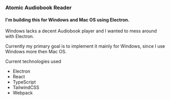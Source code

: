 ### Atomic Audiobook Reader

 #### I'm building this for Windows and Mac OS using Electron. 
 
 Windows lacks a decent Audiobook player and I wanted to mess around with Electron.
 
 Currently my primary goal is to implement it mainly for Windows, since I use Windows more then Mac OS.
 
 Current technologies used
 
 - Electron
 - React
 - TypeScript
 - TailwindCSS
 - Webpack

